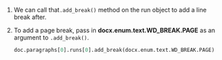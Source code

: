 1. We can call that`.add_break()` method on the run object to add a line break after.

2. To add a page break, pass in **docx.enum.text.WD_BREAK.PAGE** as an argument to `.add_break()`.

	``` py
	doc.paragraphs[0].runs[0].add_break(docx.enum.text.WD_BREAK.PAGE)
	```
	